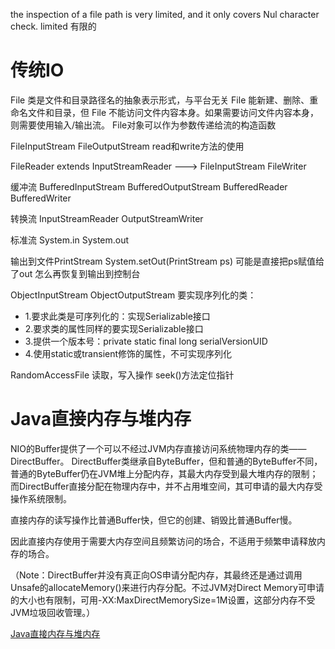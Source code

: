 the inspection of a file path is very limited, and it only covers Nul character check.
limited 有限的

# 传统IO

File 类是文件和目录路径名的抽象表示形式，与平台无关
File 能新建、删除、重命名文件和目录，但 File 不能访问文件内容本身。如果需要访问文件内容本身，则需要使用输入/输出流。
File对象可以作为参数传递给流的构造函数


FileInputStream FileOutputStream   read和write方法的使用


FileReader extends InputStreamReader ---> FileInputStream 
FileWriter  

缓冲流
BufferedInputStream BufferedOutputStream
BufferedReader BufferedWriter

转换流
InputStreamReader   OutputStreamWriter

标准流
System.in   System.out

输出到文件PrintStream
System.setOut(PrintStream ps)
可能是直接把ps赋值给了out
怎么再恢复到输出到控制台

ObjectInputStream   ObjectOutputStream
要实现序列化的类： 
 * 1.要求此类是可序列化的：实现Serializable接口
 * 2.要求类的属性同样的要实现Serializable接口
 * 3.提供一个版本号：private static final long serialVersionUID
 * 4.使用static或transient修饰的属性，不可实现序列化

RandomAccessFile
读取，写入操作 seek()方法定位指针



# Java直接内存与堆内存

NIO的Buffer提供了一个可以不经过JVM内存直接访问系统物理内存的类——DirectBuffer。 DirectBuffer类继承自ByteBuffer，但和普通的ByteBuffer不同，普通的ByteBuffer仍在JVM堆上分配内存，其最大内存受到最大堆内存的限制；而DirectBuffer直接分配在物理内存中，并不占用堆空间，其可申请的最大内存受操作系统限制。

直接内存的读写操作比普通Buffer快，但它的创建、销毁比普通Buffer慢。

因此直接内存使用于需要大内存空间且频繁访问的场合，不适用于频繁申请释放内存的场合。

（Note：DirectBuffer并没有真正向OS申请分配内存，其最终还是通过调用Unsafe的allocateMemory()来进行内存分配。不过JVM对Direct Memory可申请的大小也有限制，可用-XX:MaxDirectMemorySize=1M设置，这部分内存不受JVM垃圾回收管理。）

[Java直接内存与堆内存](https://www.cnblogs.com/z-sm/p/6235157.html)
